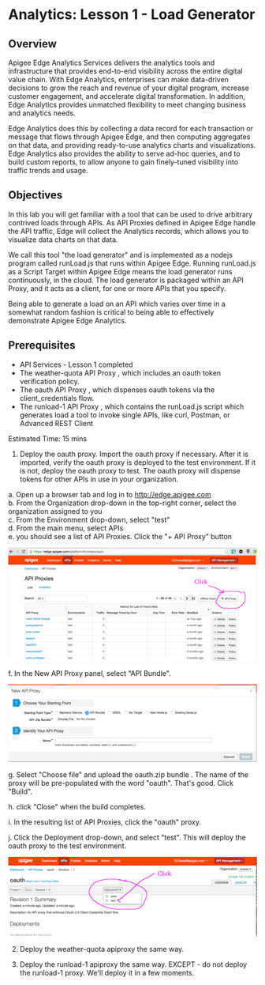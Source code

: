 Analytics: Lesson 1 - Load Generator
========================================


Overview
--------

Apigee Edge Analytics Services delivers the analytics tools and infrastructure that provides end-to-end visibility across the entire digital value chain. With Edge Analytics, enterprises can make data-driven decisions to grow the reach and revenue of your digital program, increase customer engagement, and accelerate digital transformation. In addition, Edge Analytics provides unmatched flexibility to meet changing business and analytics needs.

Edge Analytics does this by collecting a data record for each transaction or message that flows through Apigee Edge, and then computing aggregates on that data, and providing ready-to-use analytics charts and visualizations.  Edge Analytics also provides the ability to serve ad-hoc queries, and to build custom reports, to allow anyone to gain finely-tuned visibility into traffic trends and usage. 

Objectives
------------

In this lab you will get familiar with a tool that can be used to drive arbitrary contrived loads through APIs. As API Proxies defined in Apigee Edge handle the API traffic, Edge will collect the Analytics records, which allows you to visualize data charts on that data.  

We call this tool "the load generator" and is implemented as a nodejs program called runLoad.js that runs within Apigee Edge.  Running  runLoad.js as a Script Target within Apigee Edge means the load generator runs continuously, in the cloud.  The load generator is packaged within an API Proxy, and it acts as a client, for one or more APIs that you specify.  

Being able to generate a load on an API which varies over time in a somewhat random fashion is critical to being able to effectively demonstrate Apigee Edge Analytics. 

Prerequisites
--------------

- API Services - Lesson 1 completed
- The weather-quota API Proxy , which includes an oauth token verification policy.
- The oauth API Proxy , which dispenses oauth tokens via the client_credentials flow. 
- The runload-1 API Proxy , which contains the runLoad.js script which generates load
a tool to invoke single APIs, like curl, Postman, or Advanced REST Client

Estimated Time: 15 mins

1. Deploy the oauth proxy. Import the oauth proxy if necessary. After it is imported, verify the oauth proxy is deployed to the test environment. If it is not, deploy the oauth proxy to test. The oauth proxy will dispense tokens for other APIs in use in your organization.

  a. Open up a browser tab and log in to http://edge.apigee.com  
  b. From the Organization drop-down in the top-right corner, select the organization assigned to you  
  c. From the Environment drop-down, select "test"  
  d. From the main menu, select APIs   
  e. you should see a list of API Proxies. Click the "+ API Proxy" button

![Plus API Proxy](https://raw.githubusercontent.com/DinoChiesa/se-partner-bootcamp/master/loadgen/images/plus-API-Proxy.png)

  f. In the New API Proxy panel, select "API Bundle". 

![New API Proxy](https://raw.githubusercontent.com/DinoChiesa/se-partner-bootcamp/master/loadgen/images/New-API-Proxy.png)

  g. Select "Choose file" and upload the oauth.zip bundle . The name of the proxy will be pre-populated with the word "oauth".  That's good.  Click "Build".

  h. click "Close" when the build completes. 

  i. In the resulting list of API Proxies, click the "oauth" proxy. 

  j. Click the Deployment drop-down, and select "test".  This will deploy the oauth proxy to the test environment.  

![New API Proxy](https://raw.githubusercontent.com/DinoChiesa/se-partner-bootcamp/master/loadgen/images/deployment-dropdown.png)


2. Deploy the weather-quota apiproxy the same way.  

3. Deploy the runload-1 apiproxy the same way. EXCEPT - do not deploy the runload-1 proxy.  We'll deploy it in a few moments. 




